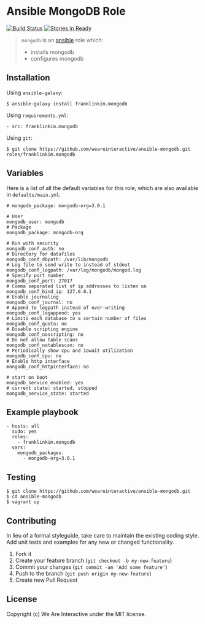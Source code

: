# Ansible MongoDB Role

[![Build Status](https://travis-ci.org/weareinteractive/ansible-mongodb.png?branch=master)](https://travis-ci.org/weareinteractive/ansible-mongodb)
[![Stories in Ready](https://badge.waffle.io/weareinteractive/ansible-mongodb.svg?label=ready&title=Ready)](http://waffle.io/weareinteractive/ansible-mongodb)

> `mongodb` is an [ansible](http://www.ansible.com) role which:
>
> * installs mongodb
> * configures mongodb

## Installation

Using `ansible-galaxy`:

```
$ ansible-galaxy install franklinkim.mongodb
```

Using `requirements.yml`:

```
- src: franklinkim.mongodb
```

Using `git`:

```
$ git clone https://github.com/weareinteractive/ansible-mongodb.git roles/franklinkim.mongodb
```

## Variables

Here is a list of all the default variables for this role, which are also available in `defaults/main.yml`.

```
# mongodb_package: mongodb-org=3.0.1

# User
mongodb_user: mongodb
# Package
mongodb_package: mongodb-org

# Run with security
mongodb_conf_auth: no
# Directory for datafiles
mongodb_conf_dbpath: /var/lib/mongodb
# Log file to send write to instead of stdout
mongodb_conf_logpath: /var/log/mongodb/mongod.log
# Specify port number
mongodb_conf_port: 27017
# Comma separated list of ip addresses to listen on
mongodb_conf_bind_ip: 127.0.0.1
# Enable journaling
mongodb_conf_journal: no
# Append to logpath instead of over-writing
mongodb_conf_logappend: yes
# Limits each database to a certain number of files
mongodb_conf_quota: no
# Disable scripting engine
mongodb_conf_noscripting: no
# Do not allow table scans
mongodb_conf_notablescan: no
# Periodically show cpu and iowait utilization
mongodb_conf_cpu: no
# Enable http interface
mongodb_conf_httpinterface: no

# start on boot
mongodb_service_enabled: yes
# current state: started, stopped
mongodb_service_state: started
```

## Example playbook

```
- hosts: all
  sudo: yes
  roles:
    - franklinkim.mongodb
  vars:
    mongodb_packages:
      - mongodb-org=3.0.1
```

## Testing

```
$ git clone https://github.com/weareinteractive/ansible-mongodb.git
$ cd ansible-mongodb
$ vagrant up
```

## Contributing
In lieu of a formal styleguide, take care to maintain the existing coding style. Add unit tests and examples for any new or changed functionality.

1. Fork it
2. Create your feature branch (`git checkout -b my-new-feature`)
3. Commit your changes (`git commit -am 'Add some feature'`)
4. Push to the branch (`git push origin my-new-feature`)
5. Create new Pull Request

## License
Copyright (c) We Are Interactive under the MIT license.
